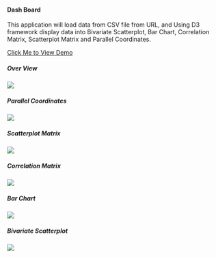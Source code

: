 #### Dash Board 

This application will load data from CSV file from URL, and Using D3 framework display data into Bivariate Scatterplot, Bar Chart, Correlation Matrix, Scatterplot Matrix and Parallel Coordinates.

[Click Me to View Demo](https://dylan-zheng.github.io/dash_board/#!)

##### Over View

![](https://dylan-zheng.github.io/dash_board/gif/dashboard.gif)

##### Parallel Coordinates

![](https://dylan-zheng.github.io/dash_board/gif/dashboard-pc.gif)

##### Scatterplot Matrix

![](https://dylan-zheng.github.io/dash_board/gif/dashboard-sm.gif)

##### Correlation Matrix

![](https://dylan-zheng.github.io/dash_board/gif/dashboard-cm.gif)

##### Bar Chart

![](https://dylan-zheng.github.io/dash_board/gif/dashboard-bc.gif)

##### Bivariate Scatterplot

![](https://dylan-zheng.github.io/dash_board/gif/dashboard-bs.gif)

